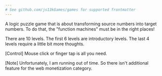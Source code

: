 ```yaml
---
# See github.com/js13kGames/games for supported frontmatter
---
```

A logic puzzle game that is about transforming source numbers into target numbers.
To do that, the "function machines" must be in the right places!

There are 10 levels. The first 6 levels are introductory levels.
The last 4 levels require a little bit more thoughts.

[Control]
Mouse click or finger tap is all you need.

[Note]
Unfortunately, I am running out of time.
So there isn't additional feature for the web monetization category.